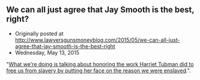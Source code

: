## We can all just agree that Jay Smooth is the best, right?

 * Originally posted at http://www.lawyersgunsmoneyblog.com/2015/05/we-can-all-just-agree-that-jay-smooth-is-the-best-right
 * Wednesday, May 13, 2015

"[What we're doing is talking about honoring the work Harriet Tubman did to free us from slavery by putting her face on the reason we were enslaved](http://www.salon.com/2015/05/13/jay\_smooth\_maybe\_having\_harriet\_tubman\_on\_the\_20\_bill\_isnt\_the\_best\_idea/).".